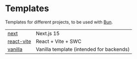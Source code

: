 # Templates
Templates for different projects, to be used with [Bun](https://bun.sh).

| | |
|-|-|
| [next](next/) | Next.js 15 |
| [react-vite](react-vite/) | React + Vite + SWC |
| [vanilla](vanilla/) | Vanilla template (intended for backends) |
